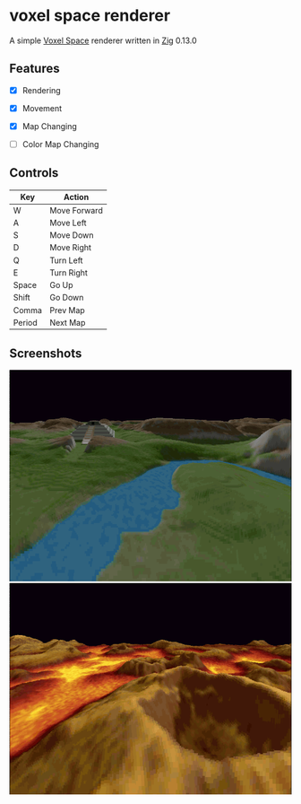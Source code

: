 # voxel space renderer

A simple [Voxel Space](https://github.com/s-macke/VoxelSpace) renderer written in [Zig](https://ziglang.org) 0.13.0

## Features

- [x] Rendering
- [x] Movement
- [x] Map Changing
- [ ] Color Map Changing


## Controls

|  Key   |    Action    |
| ------ | ------------ |
|   W    | Move Forward |
|   A    | Move Left    |
|   S    | Move Down    |
|   D    | Move Right   |
|   Q    | Turn Left    |
|   E    | Turn Right   |
| Space  | Go Up        |
| Shift  | Go Down      |
| Comma  | Prev Map     |
| Period | Next Map     |

## Screenshots

![Screenshot of a grassy area with a pyramid](images/image_01.png)
![Screenshot of a mountainous area full of magma](images/image_02.png)
